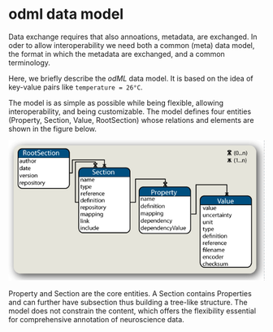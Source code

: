 # odml data model

Data exchange requires that also annoations, metadata, are
exchanged. In oder to allow interoperability we need both a common
(meta) data model, the format in which the metadata are exchanged, and
a common terminology.

Here, we briefly describe the *odML* data model. It is based on
the idea of key-value pairs like ``temperature = 26°C``.

The model is as simple as possible while being flexible, allowing
interoperability, and being customizable. The model defines four
entities (Property, Section, Value, RootSection) whose relations and
elements are shown in the figure below.

![odml_logo](./images/erModel.png "odml data model")

Property and Section are the core entities. A Section contains
Properties and can further have subsection thus building a tree-like
structure. The model does not constrain the content, which offers the
flexibility essential for comprehensive annotation of neuroscience
data.
